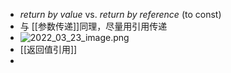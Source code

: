 - *return by value* vs. *return by reference* (to const)
- 与 [[参数传递]]同理，尽量用引用传递
- ![2022_03_23_image.png](https://cdn.logseq.com/%2F13bc1189-9731-4546-a129-02841d1365fc2607c86f-1d0f-4d3c-a052-06d5ad164f492022_03_23_image.png?Expires=4801640244&Signature=S9YWUYAK8N1ELZGaZqhlT99tnArEZK7K3dA~EiKeDV2jwYKFWH8vuMdseuPx6gM~CGZe0e0d1fRjKef8Vk9w-KfCdHmFWh70yiaoz~55OCurfmv2VrGraZ04a2~OKX25SSnXni-3CgKTmFwhcR4MxPle7AWstVEqKIl1s3gd9978M0qn1pVyzTyYQEPeXvHh--9yi2Yvn3NBCkLyVNO5XdBBGdBWgsRMM1pziHmRsJgs41mgyvAu4fGdDojXUPKIK3apFGeRkPT0Bwb2e9tmTSK0AoDKVxwSPiVJWAffLCDBmAtKayNS5sPeBXBY5SXwXpgoO994jUoC6rZIaGOWbA__&Key-Pair-Id=APKAJE5CCD6X7MP6PTEA)
- [[返回值引用]]
-